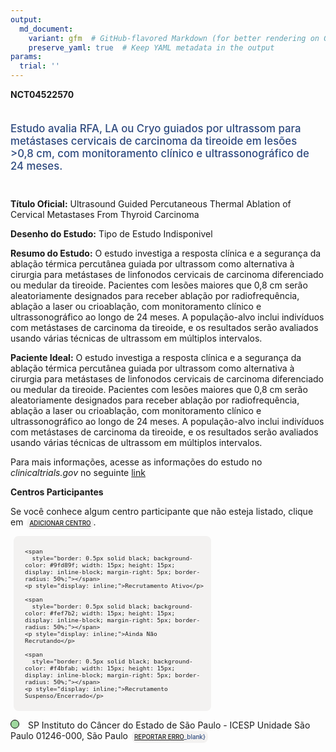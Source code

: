 ```yaml
---
output: 
  md_document:
    variant: gfm  # GitHub-flavored Markdown (for better rendering on GitHub)
    preserve_yaml: true  # Keep YAML metadata in the output
params:
  trial: ''
---
```


**NCT04522570**

<div style="padding: 5px 5px 5px 0px; font-size: 1.20em; font-weight: 500; color: #2E4A7F; text-align: left; margin-bottom: 20px">

Estudo avalia RFA, LA ou Cryo guiados por ultrassom para metástases
cervicais de carcinoma da tireoide em lesões \>0,8 cm, com monitoramento
clínico e ultrassonográfico de 24 meses.

</div>

**Título Oficial:** Ultrasound Guided Percutaneous Thermal Ablation of
Cervical Metastases From Thyroid Carcinoma

**Desenho do Estudo:** Tipo de Estudo Indisponivel

**Resumo do Estudo:** O estudo investiga a resposta clínica e a
segurança da ablação térmica percutânea guiada por ultrassom como
alternativa à cirurgia para metástases de linfonodos cervicais de
carcinoma diferenciado ou medular da tireoide. Pacientes com lesões
maiores que 0,8 cm serão aleatoriamente designados para receber ablação
por radiofrequência, ablação a laser ou crioablação, com monitoramento
clínico e ultrassonográfico ao longo de 24 meses. A população-alvo
inclui indivíduos com metástases de carcinoma da tireoide, e os
resultados serão avaliados usando várias técnicas de ultrassom em
múltiplos intervalos.

**Paciente Ideal:** O estudo investiga a resposta clínica e a segurança
da ablação térmica percutânea guiada por ultrassom como alternativa à
cirurgia para metástases de linfonodos cervicais de carcinoma
diferenciado ou medular da tireoide. Pacientes com lesões maiores que
0,8 cm serão aleatoriamente designados para receber ablação por
radiofrequência, ablação a laser ou crioablação, com monitoramento
clínico e ultrassonográfico ao longo de 24 meses. A população-alvo
inclui indivíduos com metástases de carcinoma da tireoide, e os
resultados serão avaliados usando várias técnicas de ultrassom em
múltiplos intervalos.

Para mais informações, acesse as informações do estudo no
*clinicaltrials.gov* no seguinte
[link](https://clinicaltrials.gov/ct2/show/NCT04522570)

**Centros Participantes**

Se você conhece algum centro participante que não esteja listado, clique
em
<span style="color: #2E4A7F; margin-left: 2px; padding: 4px; background-color: #f3f2f1; border-radius: 8px; font-weight: 500; font-size: 0.7em"><a
href="https://flazar.shinyapps.io/formsapp?study_nct_id=NCT04522570&amp;location_id=N%2FA&amp;location_full_name=N%2FA&amp;form_type=Adicionar%20Centro"
target="_blank">ADICIONAR CENTRO</a></span>.

<div style="margin-bottom: 8px; margin-left: 5px; padding: 8px; max-width: 300px; background-color: #f3f2f1; border-radius: 8px; font-size: 0.8em">

<div style="margin-left: 10px;">

    <span 
      style="border: 0.5px solid black; background-color: #9fd89f; width: 15px; height: 15px; display: inline-block; margin-right: 5px; border-radius: 50%;"></span>
    <p style="display: inline;">Recrutamento Ativo</p>

</div>

<div style="margin-left: 10px;">

    <span 
      style="border: 0.5px solid black; background-color: #fef7b2; width: 15px; height: 15px; display: inline-block; margin-right: 5px; border-radius: 50%;"></span>
    <p style="display: inline;">Ainda Não Recrutando</p>

</div>

<div style="margin-left: 10px;">

    <span 
      style="border: 0.5px solid black; background-color: #f4bfab; width: 15px; height: 15px; display: inline-block; margin-right: 5px; border-radius: 50%;"></span>
    <p style="display: inline;">Recrutamento Suspenso/Encerrado</p>

</div>

</div>

<span style="border: 0.5px solid black; display: inline-block; width: 12px; height: 12px; border-radius: 50%; margin-right: 10px; padding-bottom: 0px; background-color: #9fd89f;"></span>
SP Instituto do Câncer do Estado de São Paulo - ICESP Unidade São Paulo
01246-000, São Paulo
<span style="color: #2E4A7F; margin-left: 2px; padding: 4px; background-color: #f3f2f1; border-radius: 8px; font-weight: 500; font-size: 0.7em">[REPORTAR
ERRO](https://flazar.shinyapps.io/formsapp?study_nct_id=NCT04522570&location_id=INSTITUTODOCANCERDOESTADODESAOPAULOSAOPAULO01246000BRAZIL&location_full_name=Instituto%20do%20C%C3%A2ncer%20do%20Estado%20de%20S%C3%A3o%20Paulo%20-%20ICESP%20Unidade%20S%C3%A3o%20Paulo%2C%2001246-000%2C%20S%C3%A3o%20Paulo&form_type=Reportar%20Erro)\_blank}</span>
